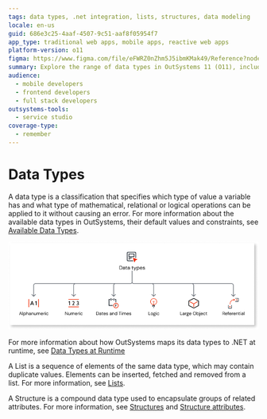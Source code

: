 ```yaml
---
tags: data types, .net integration, lists, structures, data modeling
locale: en-us
guid: 686e3c25-4aaf-4507-9c51-aaf8f05954f7
app_type: traditional web apps, mobile apps, reactive web apps
platform-version: o11
figma: https://www.figma.com/file/eFWRZ0nZhm5J5ibmKMak49/Reference?node-id=1414:1769
summary: Explore the range of data types in OutSystems 11 (O11), including lists and structures, and their integration with .NET at runtime.
audience:
  - mobile developers
  - frontend developers
  - full stack developers
outsystems-tools:
  - service studio
coverage-type:
  - remember
---
```


# Data Types

A data type is a classification that specifies which type of value a variable has and what type of mathematical, relational or logical operations can be applied to it without causing an error. 
For more information about the  available data types in OutSystems, their default values and constraints, see [Available Data Types](available-data-types.md).

![Diagram illustrating the different data types available in OutSystems](images/data-types-diag.png "OutSystems Data Types Diagram")

For more information about how OutSystems maps its data types to .NET at runtime, see [Data Types at Runtime](data-types-at-runtime.md)

A List is a sequence of elements of the same data type, which may contain duplicate values. Elements can be inserted, fetched and removed from a list. For more information, see [Lists](list.md).

A Structure is a compound data type used to encapsulate groups of related attributes. For more information, see [Structures](../../lang/auto/class-structure.md) and [Structure attributes](../../lang/auto/class-structure-attribute.md).

